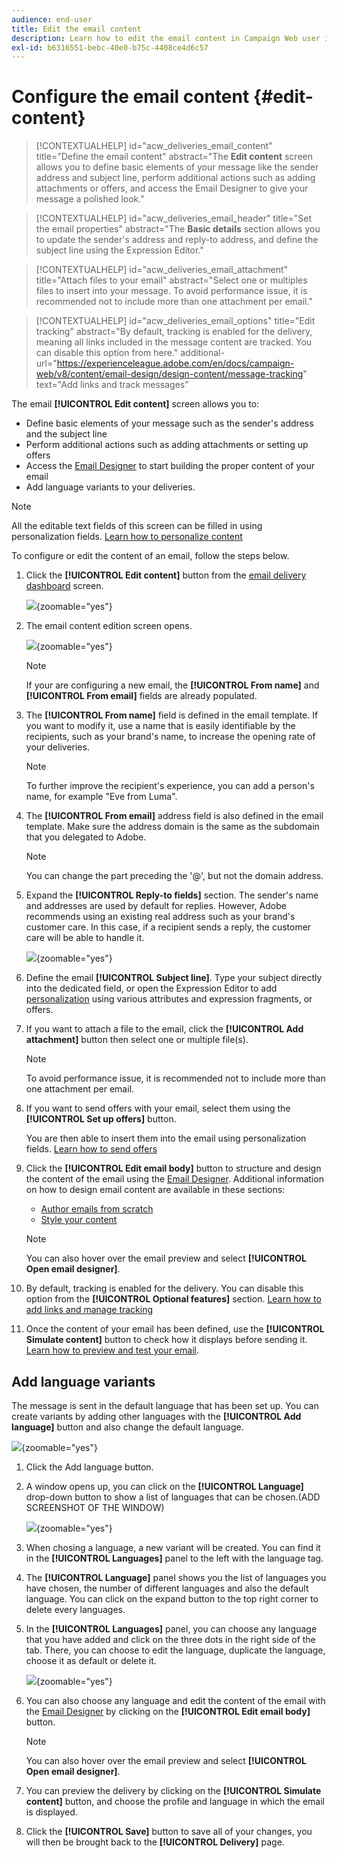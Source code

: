 ```yaml
---
audience: end-user
title: Edit the email content
description: Learn how to edit the email content in Campaign Web user interface
exl-id: b6316551-bebc-40e0-b75c-4408ce4d6c57
---
```

# Configure the email content {#edit-content}

>[!CONTEXTUALHELP]
>id="acw_deliveries_email_content"
>title="Define the email content"
>abstract="The **Edit content** screen allows you to define basic elements of your message like the sender address and subject line, perform additional actions such as adding attachments or offers, and access the Email Designer to give your message a polished look."

>[!CONTEXTUALHELP]
>id="acw_deliveries_email_header"
>title="Set the email properties"
>abstract="The **Basic details** section allows you to update the sender's address and reply-to address, and define the subject line using the Expression Editor."

>[!CONTEXTUALHELP]
>id="acw_deliveries_email_attachment"
>title="Attach files to your email"
>abstract="Select one or multiples files to insert into your message. To avoid performance issue, it is recommended not to include more than one attachment per email."

>[!CONTEXTUALHELP]
>id="acw_deliveries_email_options"
>title="Edit tracking"
>abstract="By default, tracking is enabled for the delivery, meaning all links included in the message content are tracked. You can disable this option from here."
>additional-url="https://experienceleague.adobe.com/en/docs/campaign-web/v8/content/email-design/design-content/message-tracking" text="Add links and track messages"

The email **[!UICONTROL Edit content]** screen allows you to:

* Define basic elements of your message such as the sender's address and the subject line
* Perform additional actions such as adding attachments or setting up offers
* Access the [Email Designer](get-started-email-designer.md#start-authoring) to start building the proper content of your email
* Add language variants to your deliveries.

>[!NOTE]
>
>All the editable text fields of this screen can be filled in using personalization fields. [Learn how to personalize content](../personalization/personalize.md)

To configure or edit the content of an email, follow the steps below.

1. Click the **[!UICONTROL Edit content]** button from the [email delivery dashboard](../email/create-email.md) screen.

    ![](assets/email-edit-content-button.png){zoomable="yes"}

1. The email content edition screen opens.

    ![](assets/email-edit-content-dashboard.png){zoomable="yes"}

    >[!NOTE]
    >
    >If your are configuring a new email, the **[!UICONTROL From name]** and **[!UICONTROL From email]** fields are already populated.

1. The **[!UICONTROL From name]** field is defined in the email template. If you want to modify it, use a name that is easily identifiable by the recipients, such as your brand's name, to increase the opening rate of your deliveries.

    >[!NOTE]
    >
    >To further improve the recipient's experience, you can add a person's name, for example "Eve from Luma".

1. The **[!UICONTROL From email]** address field is also defined in the email template. Make sure the address domain is the same as the subdomain that you delegated to Adobe.

    >[!NOTE]
    >
    >You can change the part preceding the '@', but not the domain address.

1. Expand the **[!UICONTROL Reply-to fields]** section. The sender's name and addresses are used by default for replies. However, Adobe recommends using an existing real address such as your brand's customer care. In this case, if a recipient sends a reply, the customer care will be able to handle it.

    ![](assets/email-edit-content-reply-to.png){zoomable="yes"}

1. Define the email **[!UICONTROL Subject line]**. Type your subject directly into the dedicated field, or open the Expression Editor to add [personalization](../personalization/personalize.md) using various attributes and expression fragments, or offers.

1. If you want to attach a file to the email, click the **[!UICONTROL Add attachment]** button then select one or multiple file(s).
    
    >[!NOTE]
    >
    >    To avoid performance issue, it is recommended not to include more than one attachment per email.

    <!--limitation on size + number of files?-->

1. If you want to send offers with your email, select them using the **[!UICONTROL Set up offers]** button.

    You are then able to insert them into the email using personalization fields. [Learn how to send offers](../msg/offers.md)

1. Click the **[!UICONTROL Edit email body]** button to structure and design the content of the email using the [Email Designer](get-started-email-designer.md#start-authoring). Additional information on how to design email content are available in these sections:

    * [Author emails from scratch](create-email-content.md)
    * [Style your content](get-started-email-style.md)

    >[!NOTE]
    >
    >You can also hover over the email preview and select **[!UICONTROL Open email designer]**.

1. By default, tracking is enabled for the delivery. You can disable this option from the **[!UICONTROL Optional features]** section. [Learn how to add links and manage tracking](message-tracking.md)

1. Once the content of your email has been defined, use the **[!UICONTROL Simulate content]** button to check how it displays before sending it. [Learn how to preview and test your email](../preview-test/preview-test.md).

## Add language variants

The message is sent in the default language that has been set up. You can create variants by adding other languages with the **[!UICONTROL Add language]** button and also change the default language.

![](assets/edit-content_2.png){zoomable="yes"}

1. Click the Add language button.

1. A window opens up, you can click on the **[!UICONTROL Language]** drop-down button to show a list of languages that can be chosen.(ADD SCREENSHOT OF THE WINDOW)

    ![](assets/edit-content_3.png){zoomable="yes"}

1. When chosing a language, a new variant will be created. You can find it in the **[!UICONTROL Languages]** panel to the left with the language tag.

1. The **[!UICONTROL Language]** panel shows you the list of languages you have chosen, the number of different languages and also the default language. You can click on the expand button to the top right corner to delete every languages.

1. In the **[!UICONTROL Languages]** panel, you can choose any language that you have added and click on the three dots in the right side of the tab. There, you can choose to edit the language, duplicate the language, choose it as default or delete it.

    ![](assets/edit-content_4.png){zoomable="yes"}


1. You can also choose any language and edit the content of the email with the [Email Designer](get-started-email-designer.md#start-authoring) by clicking on the **[!UICONTROL Edit email body]** button.

    >[!NOTE]
    >
    >You can also hover over the email preview and select **[!UICONTROL Open email designer]**.

1. You can preview the delivery by clicking on the **[!UICONTROL Simulate content]** button, and choose the profile and language in which the email is displayed.

1. Click the **[!UICONTROL Save]** button to save all of your changes, you will then be brought back to the **[!UICONTROL Delivery]** page.



